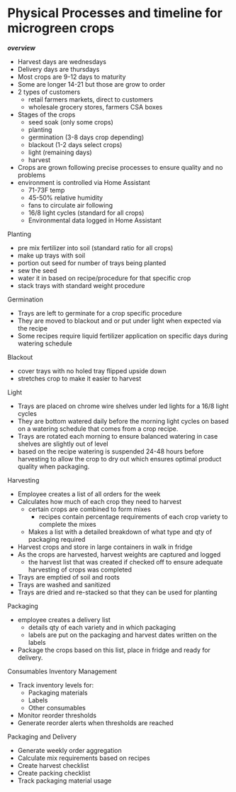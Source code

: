 # Physical Processes and timeline for microgreen crops


***overview***
- Harvest days are wednesdays
- Delivery days are thursdays
- Most crops are 9-12 days to maturity
- Some are longer 14-21 but those are grow to order
- 2 types of customers
	- retail farmers markets, direct to customers
	- wholesale grocery stores, farmers CSA boxes
- Stages of the crops
	- seed soak (only some crops)
	- planting
	- germination (3-8 days crop depending)
	- blackout (1-2 days select crops)
	- light (remaining days)
	- harvest
- Crops are grown following precise processes to ensure quality and no problems
- environment is controlled via Home Assistant
	- 71-73F temp
	- 45-50% relative humidity
	- fans to circulate air following
	- 16/8 light cycles (standard for all crops)
	- Environmental data logged in Home Assistant

Planting
- pre mix fertilizer into soil (standard ratio for all crops)
- make up trays with soil
- portion out seed for number of trays being planted
- sew the seed
- water it in based on recipe/procedure for that specific crop
- stack trays with standard weight procedure

Germination
- Trays are left to germinate for a crop specific procedure
- They are moved to blackout and or put under light when expected via the recipe
- Some recipes require liquid fertilizer application on specific days during watering schedule

Blackout
- cover trays with no holed tray flipped upside down
- stretches crop to make it easier to harvest

Light
- Trays are placed on chrome wire shelves under led lights for a 16/8 light cycles
- They are bottom watered daily before the morning light cycles on based on a watering schedule that comes from a crop recipe.
- Trays are rotated each morning to ensure balanced watering in case shelves are slightly out of level
- based on the recipe watering is suspended 24-48 hours before harvesting to allow the crop to dry out which ensures optimal product quality when packaging.

Harvesting
- Employee creates a list of all orders for the week
- Calculates how much of each crop they need to harvest
	- certain crops are combined to form mixes
		- recipes contain percentage requirements of each crop variety to complete the mixes
	- Makes a list with a detailed breakdown of what type and qty of packaging required 
- Harvest crops and store in large containers in walk in fridge
- As the crops are harvested, harvest weights are captured and logged
	- the harvest list that was created if checked off to ensure adequate harvesting of crops was completed
- Trays are emptied of soil and roots
- Trays are washed and sanitized
- Trays are dried and re-stacked so that they can be used for planting

Packaging
- employee creates a delivery list
	- details qty of each variety and in which packaging
	- labels are put on the packaging and harvest dates written on the labels
- Package the crops based on this list, place in fridge and ready for delivery.

Consumables Inventory Management
- Track inventory levels for:
  - Packaging materials
  - Labels
  - Other consumables
- Monitor reorder thresholds
- Generate reorder alerts when thresholds are reached

Packaging and Delivery
- Generate weekly order aggregation
- Calculate mix requirements based on recipes
- Create harvest checklist
- Create packing checklist
- Track packaging material usage
